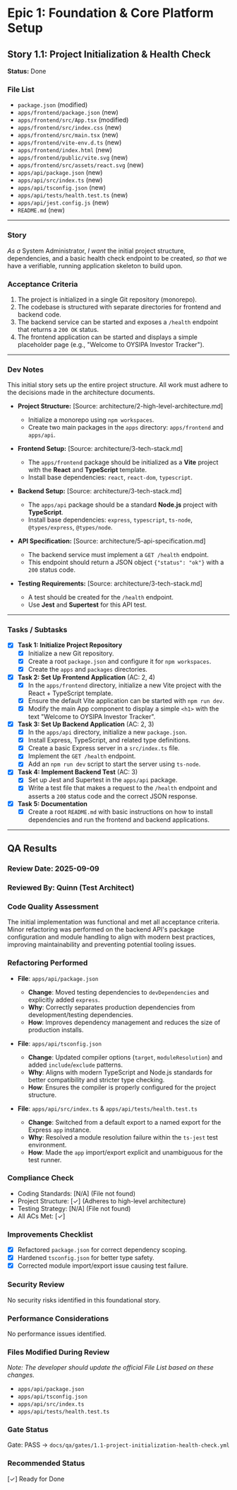 # Epic 1: Foundation & Core Platform Setup

## Story 1.1: Project Initialization & Health Check

**Status:** Done

### File List
- `package.json` (modified)
- `apps/frontend/package.json` (new)
- `apps/frontend/src/App.tsx` (modified)
- `apps/frontend/src/index.css` (new)
- `apps/frontend/src/main.tsx` (new)
- `apps/frontend/vite-env.d.ts` (new)
- `apps/frontend/index.html` (new)
- `apps/frontend/public/vite.svg` (new)
- `apps/frontend/src/assets/react.svg` (new)
- `apps/api/package.json` (new)
- `apps/api/src/index.ts` (new)
- `apps/api/tsconfig.json` (new)
- `apps/api/tests/health.test.ts` (new)
- `apps/api/jest.config.js` (new)
- `README.md` (new)

---

### Story

*As a* System Administrator,
*I want* the initial project structure, dependencies, and a basic health check endpoint to be created,
*so that* we have a verifiable, running application skeleton to build upon.

### Acceptance Criteria

1.  The project is initialized in a single Git repository (monorepo).
2.  The codebase is structured with separate directories for frontend and backend code.
3.  The backend service can be started and exposes a `/health` endpoint that returns a `200 OK` status.
4.  The frontend application can be started and displays a simple placeholder page (e.g., "Welcome to OYSIPA Investor Tracker").

---

### Dev Notes

This initial story sets up the entire project structure. All work must adhere to the decisions made in the architecture documents.

*   **Project Structure:** [Source: architecture/2-high-level-architecture.md]
    *   Initialize a monorepo using `npm workspaces`.
    *   Create two main packages in the `apps` directory: `apps/frontend` and `apps/api`.

*   **Frontend Setup:** [Source: architecture/3-tech-stack.md]
    *   The `apps/frontend` package should be initialized as a **Vite** project with the **React** and **TypeScript** template.
    *   Install base dependencies: `react`, `react-dom`, `typescript`.

*   **Backend Setup:** [Source: architecture/3-tech-stack.md]
    *   The `apps/api` package should be a standard **Node.js** project with **TypeScript**.
    *   Install base dependencies: `express`, `typescript`, `ts-node`, `@types/express`, `@types/node`.

*   **API Specification:** [Source: architecture/5-api-specification.md]
    *   The backend service must implement a `GET /health` endpoint.
    *   This endpoint should return a JSON object `{"status": "ok"}` with a `200` status code.

*   **Testing Requirements:** [Source: architecture/3-tech-stack.md]
    *   A test should be created for the `/health` endpoint.
    *   Use **Jest** and **Supertest** for this API test.

---

### Tasks / Subtasks

-   [x] **Task 1: Initialize Project Repository**
    -   [x] Initialize a new Git repository.
    -   [x] Create a root `package.json` and configure it for `npm workspaces`.
    -   [x] Create the `apps` and `packages` directories.

-   [x] **Task 2: Set Up Frontend Application** (AC: 2, 4)
    -   [x] In the `apps/frontend` directory, initialize a new Vite project with the React + TypeScript template.
    -   [x] Ensure the default Vite application can be started with `npm run dev`.
    -   [x] Modify the main App component to display a simple `<h1>` with the text "Welcome to OYSIPA Investor Tracker".

-   [x] **Task 3: Set Up Backend Application** (AC: 2, 3)
    -   [x] In the `apps/api` directory, initialize a new `package.json`.
    *   [x] Install Express, TypeScript, and related type definitions.
    -   [x] Create a basic Express server in a `src/index.ts` file.
    -   [x] Implement the `GET /health` endpoint.
    -   [x] Add an `npm run dev` script to start the server using `ts-node`.

-   [x] **Task 4: Implement Backend Test** (AC: 3)
    -   [x] Set up Jest and Supertest in the `apps/api` package.
    -   [x] Write a test file that makes a request to the `/health` endpoint and asserts a `200` status code and the correct JSON response.

-   [x] **Task 5: Documentation**
    -   [x] Create a root `README.md` with basic instructions on how to install dependencies and run the frontend and backend applications.
---

## QA Results

### Review Date: 2025-09-09

### Reviewed By: Quinn (Test Architect)

### Code Quality Assessment

The initial implementation was functional and met all acceptance criteria. Minor refactoring was performed on the backend API's package configuration and module handling to align with modern best practices, improving maintainability and preventing potential tooling issues.

### Refactoring Performed

- **File**: `apps/api/package.json`
  - **Change**: Moved testing dependencies to `devDependencies` and explicitly added `express`.
  - **Why**: Correctly separates production dependencies from development/testing dependencies.
  - **How**: Improves dependency management and reduces the size of production installs.

- **File**: `apps/api/tsconfig.json`
  - **Change**: Updated compiler options (`target`, `moduleResolution`) and added `include`/`exclude` patterns.
  - **Why**: Aligns with modern TypeScript and Node.js standards for better compatibility and stricter type checking.
  - **How**: Ensures the compiler is properly configured for the project structure.

- **File**: `apps/api/src/index.ts` & `apps/api/tests/health.test.ts`
  - **Change**: Switched from a default export to a named export for the Express `app` instance.
  - **Why**: Resolved a module resolution failure within the `ts-jest` test environment.
  - **How**: Made the `app` import/export explicit and unambiguous for the test runner.

### Compliance Check

- Coding Standards: [N/A] (File not found)
- Project Structure: [✓] (Adheres to high-level architecture)
- Testing Strategy: [N/A] (File not found)
- All ACs Met: [✓]

### Improvements Checklist

- [x] Refactored `package.json` for correct dependency scoping.
- [x] Hardened `tsconfig.json` for better type safety.
- [x] Corrected module import/export issue causing test failure.

### Security Review

No security risks identified in this foundational story.

### Performance Considerations

No performance issues identified.

### Files Modified During Review

*Note: The developer should update the official File List based on these changes.*
- `apps/api/package.json`
- `apps/api/tsconfig.json`
- `apps/api/src/index.ts`
- `apps/api/tests/health.test.ts`

### Gate Status

Gate: PASS → `docs/qa/gates/1.1-project-initialization-health-check.yml`

### Recommended Status

[✓] Ready for Done
